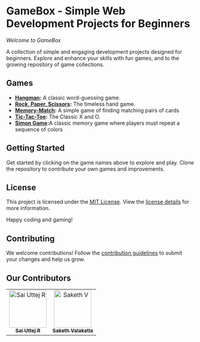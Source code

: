 <h1>GameBox - Simple Web Development Projects for Beginners</h1>

<p><em>Welcome to GameBox</em></p>
<p>A collection of simple and engaging development projects designed for beginners. Explore and enhance your skills with fun
    games, and to the growing repository of game collections.</p>

<h2 id="games">Games</h2>
<ul>
    <li><strong><a href="/hangman/index.html">Hangman</a>:</strong> A classic word-guessing game.</li>
    <li><strong><a href="/rock-paper-scissors/index.html">Rock, Paper, Scissors</a>:</strong> The timeless hand game.</li>
    <li><strong><a href="/memory-match/index.html">Memory-Match</a>:</strong> A simple game of finding matching pairs of cards</li>
    <li><strong><a href="/tic-tac-toe/index.html">Tic-Tac-Toe</a>:</strong> The Classic X and O.</li>
    <li><strong><a href="/Simon game/index.html">Simon Game</a>:</strong>A classic memory game where players must repeat a sequence of colors</li>


</ul> <!-- Add more games as needed -->
<h2 id="getting-started">Getting Started</h2>
<p>Get started by clicking on the game names above to explore and play. Clone the repository to contribute your own
    games and improvements.</p>
    
<div>
<h2 id="license">License</h2>
<p>This project is licensed under the <a href="LICENSE.md">MIT License</a>. View the <a href="LICENSE.md">license
        details</a> for more information.</p>
<p>Happy coding and gaming!</p>
</div>

<h2 id="contributing">Contributing</h2>
<p>We welcome contributions! Follow the <a href="CONTRIBUTING.md">contribution guidelines</a> to submit your changes and
    help us grow.</p>

<div>
<h2>Our Contributors </h2>
<table>
<tr>
    <td align="center">
        <a href="https://github.com/Sai-Uttej-R">
            <img src="https://avatars.githubusercontent.com/u/95533451?v=4" width="100;" alt="Sai Uttej R"/>
            <br />
            <sub><b>Sai Uttej R</b></sub>
        </a>
    </td>
    <td align="center">
        <a href="https://github.com/sakethvalakatla">
            <img src="https://avatars.githubusercontent.com/u/144155780?v=4" width="100;" alt="Saketh V"/>
            <br />
            <sub><b>Saketh Valakatla</b></sub>
        </a>
    </td>
</tr>
</div>